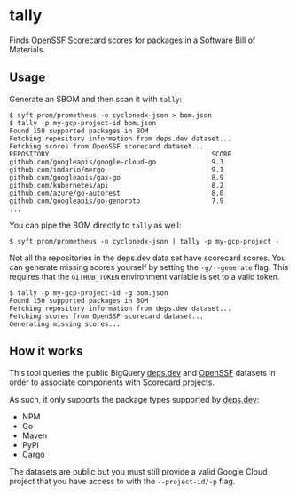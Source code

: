 # tally

Finds [OpenSSF Scorecard](https://github.com/ossf/scorecard) scores for packages
in a Software Bill of Materials.

## Usage

Generate an SBOM and then scan it with `tally`:

```
$ syft prom/prometheus -o cyclonedx-json > bom.json
$ tally -p my-gcp-project-id bom.json
Found 150 supported packages in BOM
Fetching repository information from deps.dev dataset...
Fetching scores from OpenSSF scorecard dataset...
REPOSITORY                                         SCORE
github.com/googleapis/google-cloud-go              9.3
github.com/imdario/mergo                           9.1
github.com/googleapis/gax-go                       8.9
github.com/kubernetes/api                          8.2
github.com/azure/go-autorest                       8.0
github.com/googleapis/go-genproto                  7.9
...
```

You can pipe the BOM directly to `tally` as well:

```
$ syft prom/prometheus -o cyclonedx-json | tally -p my-gcp-project -
```

Not all the repositories in the deps.dev data set have scorecard scores. You can
generate missing scores yourself by setting the `-g/--generate` flag. This
requires that the `GITHUB_TOKEN` environment variable is set to a valid token.

```
$ tally -p my-gcp-project-id -g bom.json
Found 150 supported packages in BOM
Fetching repository information from deps.dev dataset...
Fetching scores from OpenSSF scorecard dataset...
Generating missing scores...
```

## How it works

This tool queries the public BigQuery [deps.dev](https://deps.dev/data) and
[OpenSSF](https://github.com/ossf/scorecard#public-data) datasets in order to
associate components with Scorecard projects.

As such, it only supports the package types supported by [deps.dev](https://deps.dev/):

- NPM
- Go
- Maven
- PyPI
- Cargo

The datasets are public but you must still provide a valid Google Cloud project
that you have access to with the `--project-id/-p` flag.
